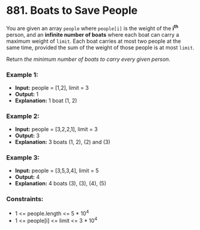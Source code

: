 # 881. Boats to Save People

You are given an array `people` where `people[i]` is the weight of the **i<sup>th</sup>** person, and an **infinite number of boats** where each boat can carry a maximum weight of `limit`. Each boat carries at most two people at the same time, provided the sum of the weight of those people is at most `limit`.

Return *the minimum number of boats to carry every given person*.


### Example 1:
- **Input:** people = [1,2], limit = 3
- **Output:** 1
- **Explanation:** 1 boat (1, 2)

### Example 2:
- **Input:** people = [3,2,2,1], limit = 3
- **Output:** 3
- **Explanation:** 3 boats (1, 2), (2) and (3)

### Example 3:
- **Input:** people = [3,5,3,4], limit = 5
- **Output:** 4
- **Explanation:** 4 boats (3), (3), (4), (5)
 

### Constraints:
- 1 <= people.length <= 5 * 10<sup>4</sup>
- 1 <= people[i] <= limit <= 3 * 10<sup>4</sup>